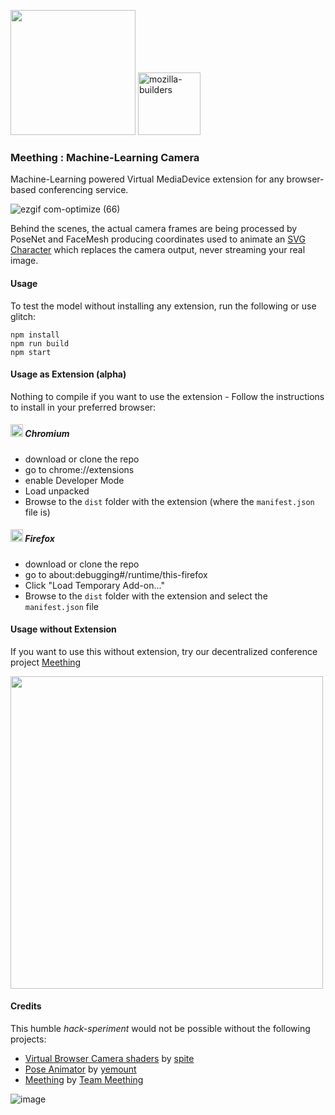 <img src="https://i.imgur.com/XS79fTC.png" width=200> <img width="100" alt="mozilla-builders" src="https://user-images.githubusercontent.com/1423657/81992335-85346480-9643-11ea-8754-8275e98e06bc.png">

### Meething : Machine-Learning Camera
Machine-Learning powered Virtual MediaDevice extension for any browser-based conferencing service.

![ezgif com-optimize (66)](https://user-images.githubusercontent.com/1423657/83061179-de958e00-a05c-11ea-844f-141f55d4e092.gif)

Behind the scenes, the actual camera frames are being processed by PoseNet and FaceMesh producing coordinates used to animate an [SVG Character](https://github.com/yemount/pose-animator) which replaces the camera output, never streaming your real image. 

#### Usage
To test the model without installing any extension, run the following or use glitch:
```
npm install
npm run build
npm start
```

#### Usage as Extension (alpha)
Nothing to compile if you want to use the extension - Follow the instructions to install in your preferred browser:

##### <img src="https://upload.wikimedia.org/wikipedia/commons/thumb/f/f3/Chromium_Material_Icon.png/64px-Chromium_Material_Icon.png" width=20> Chromium
* download or clone the repo
* go to chrome://extensions
* enable Developer Mode
* Load unpacked
* Browse to the `dist` folder with the extension (where the `manifest.json` file is)


##### <img src="https://upload.wikimedia.org/wikipedia/commons/thumb/a/a0/Firefox_logo%2C_2019.svg/68px-Firefox_logo%2C_2019.svg.png" width=20> Firefox 
* download or clone the repo
* go to about:debugging#/runtime/this-firefox
* Click "Load Temporary Add-on..."
* Browse to the `dist` folder with the extension and select the `manifest.json` file

#### Usage without Extension
If you want to use this without extension, try our decentralized conference project [Meething](https://github.com/meething/meething)

<img src="https://user-images.githubusercontent.com/1423657/83169658-a56c2500-a113-11ea-9198-7900d497fac3.gif" width=500 />

#### Credits
This humble _hack-speriment_ would not be possible without the following projects:
* [Virtual Browser Camera shaders](https://github.com/spite/virtual-webcam) by [spite](https://github.com/spite)
* [Pose Animator](https://github.com/yemount/pose-animator) by [yemount](https://github.com/yemount)
* [Meething](https://us.meething.space) by [Team Meething](https://github.com/meething/meething/graphs/contributors)

![image](https://user-images.githubusercontent.com/1423657/82818656-561dbe80-9e9f-11ea-90a1-5436fdcb84e5.png)
